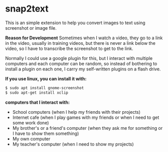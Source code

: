 # snap2text

This is an simple extension to help you convert images to text using screenshot or image file.

**Reason for Development**
Sometimes when I watch a video, they go to a link in the video, usually in training videos, but there is never a link below the video, so I have to transcribe the screenshot to get to the link.

Normally I could use a google plugin for this, but I interact with multiple computers and each computer can be random, so instead of bothering to install a plugin on each one, I carry my self-written plugins on a flash drive.


**If you use linux, you can install it with:**
```bash
$ sudo apt install gnome-screenshot
$ sudo apt-get install xclip
```


**computers that I interact with:**
- School computers (when I help my friends with their projects)
- Internet cafe (when I play games with my friends or when I need to get some work done)
- My brother's or a friend's computer (when they ask me for something or I have to show them something)
- My own computer
- My teacher's computer (when I need to show my projects)
